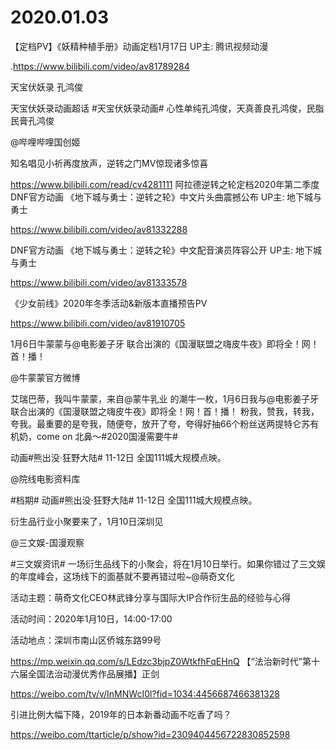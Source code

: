 # 2020.01.03

 
 【定档PV】《妖精种植手册》动画定档1月17日 UP主: 腾讯视频动漫

.https://www.bilibili.com/video/av81789284


天宝伏妖录 孔鸿俊

天宝伏妖录动画超话  #天宝伏妖录动画# 心性单纯孔鸿俊，天真善良孔鸿俊，民脂民膏孔鸿俊

  @哔哩哔哩国创姬          


知名唱见小祈再度放声，逆转之门MV惊现诸多惊喜 

https://www.bilibili.com/read/cv4281111
阿拉德逆转之轮定档2020年第二季度
DNF官方动画 《地下城与勇士：逆转之轮》中文片头曲震撼公布 UP主: 地下城与勇士   

https://www.bilibili.com/video/av81332288



DNF官方动画 《地下城与勇士：逆转之轮》中文配音演员阵容公开 UP主: 地下城与勇士

https://www.bilibili.com/video/av81333578


《少女前线》2020年冬季活动&新版本直播预告PV

https://www.bilibili.com/video/av81910705


1月6日牛蒙蒙与@电影姜子牙 联合出演的《国漫联盟之嗨皮牛夜》即将全！网！首！播！

@牛蒙蒙官方微博                            

艾瑞巴蒂，我叫牛蒙蒙，来自@蒙牛乳业 的潮牛一枚，1月6日我与@电影姜子牙 联合出演的《国漫联盟之嗨皮牛夜》即将全！网！首！播！
粉我，赞我，转我，夸我。最重要的是夸我，随便夸，放开了夸，夸得好抽66个粉丝送两提特仑苏有机奶，come on 北鼻～#2020国漫需要牛#


动画#熊出没·狂野大陆# 11-12日 全国111城大规模点映。

@院线电影资料库     

#档期# 动画#熊出没·狂野大陆# 11-12日 全国111城大规模点映。


衍生品行业小聚要来了，1月10日深圳见

@三文娱-国漫观察  

#三文娱资讯# 一场衍生品线下的小聚会，将在1月10日举行。如果你错过了三文娱的年度峰会，这场线下的面基就不要再错过啦~@萌奇文化

活动主题：萌奇文化CEO林武锋分享与国际大IP合作衍生品的经验与心得

活动时间：2020年1月10日，14:00-17:00

活动地点：深圳市南山区侨城东路99号

https://mp.weixin.qq.com/s/LEdzc3bjpZ0WtkfhFqEHnQ
【“法治新时代”第十六届全国法治动漫优秀作品展播】正剑

https://weibo.com/tv/v/InMNWcI0l?fid=1034:4456687466381328


引进比例大幅下降，2019年的日本新番动画不吃香了吗？

https://weibo.com/ttarticle/p/show?id=2309404456722830852598
 


